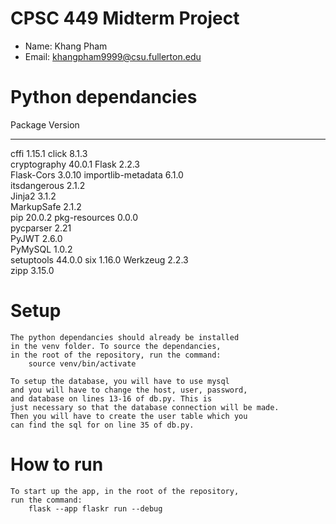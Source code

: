 # CPSC 449 Midterm Project
- Name: Khang Pham
- Email: khangpham9999@csu.fullerton.edu


# Python dependancies

Package            Version
------------------ -------
cffi               1.15.1 
click              8.1.3  
cryptography       40.0.1 
Flask              2.2.3  
Flask-Cors         3.0.10 
importlib-metadata 6.1.0  
itsdangerous       2.1.2  
Jinja2             3.1.2  
MarkupSafe         2.1.2  
pip                20.0.2 
pkg-resources      0.0.0  
pycparser          2.21   
PyJWT              2.6.0  
PyMySQL            1.0.2  
setuptools         44.0.0 
six                1.16.0 
Werkzeug           2.2.3  
zipp               3.15.0 

# Setup
	The python dependancies should already be installed
	in the venv folder. To source the dependancies, 
	in the root of the repository, run the command:
		source venv/bin/activate

	To setup the database, you will have to use mysql
	and you will have to change the host, user, password,
	and database on lines 13-16 of db.py. This is
	just necessary so that the database connection will be made.
	Then you will have to create the user table which you
	can find the sql for on line 35 of db.py. 


# How to run
	To start up the app, in the root of the repository,
	run the command:
		flask --app flaskr run --debug 